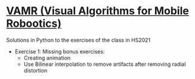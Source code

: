 # [VAMR (Visual Algorithms for Mobile Robootics)](http://rpg.ifi.uzh.ch/teaching.html)

Solutions in Python to the exercises of the class in HS2021 

 * Exercise 1: Missing bonus exercises:
   * Creating animation
   * Use Bilinear interpolation to remove artifacts after removing radial distortion
